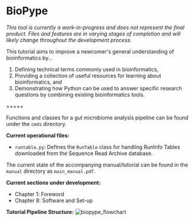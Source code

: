 # BioPype

_This tool is currently a work-in-progress and does not represent the final 
product. Files and features are in varying stages of completion and will likely
change throughout the development process._

This tutorial aims to improve a newcomer's general understanding of bioinformatics by...
  1) Defining technical terms commonly used in bioinformatics, 
  2) Providing a collection of useful resources for learning about bioinformatics, and 
  3) Demonstrating how Python can be used to answer specific research questions by combining existing bioinformatics tools.

+++++

Functions and classes for a gut microbiome analysis pipeline can be found under 
the `cmds` directory.

**Current operational files:**
* `runtable.py`: Defines the `RunTable` class for handling RunInfo Tables 
downloaded from the Sequence Read Archive database. 

The current state of the accompanying manual/tutorial can be found in the 
`manual` directory as `main_manual.pdf`.

**Current sections under development:**
* Chapter 1: Foreword
* Chapter 8: Software and Set-up

**Tutorial Pipeline Structure:**
![biopype_flowchart](https://user-images.githubusercontent.com/30661548/39219342-6ab16580-47ef-11e8-8c0d-5770d20b9b97.png)

